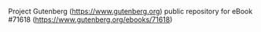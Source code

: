 Project Gutenberg (https://www.gutenberg.org) public repository
for eBook #71618 (https://www.gutenberg.org/ebooks/71618)
